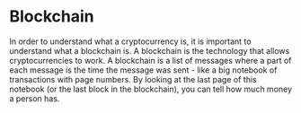 # Blockchain
In order to understand what a cryptocurrency is, it is important to understand what a blockchain is. A blockchain is the technology that allows cryptocurrencies to work. A blockchain is a list of messages where a part of each message is the time the message was sent - like a big notebook of transactions with page numbers. By looking at the last page of this notebook (or the last block in the blockchain), you can tell how much money a person has.
